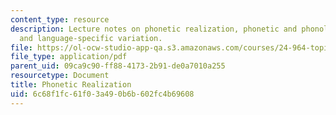 ```yaml
---
content_type: resource
description: Lecture notes on phonetic realization, phonetic and phonological representations,
  and language-specific variation.
file: https://ol-ocw-studio-app-qa.s3.amazonaws.com/courses/24-964-topics-in-phonology-phonetic-realization-fall-2006/6c68f1fc61f03a490b6b602fc4b69608_MIT24_964F06_lec01_intro.pdf
file_type: application/pdf
parent_uid: 09ca9c90-ff88-4173-2b91-de0a7010a255
resourcetype: Document
title: Phonetic Realization
uid: 6c68f1fc-61f0-3a49-0b6b-602fc4b69608
---
```

